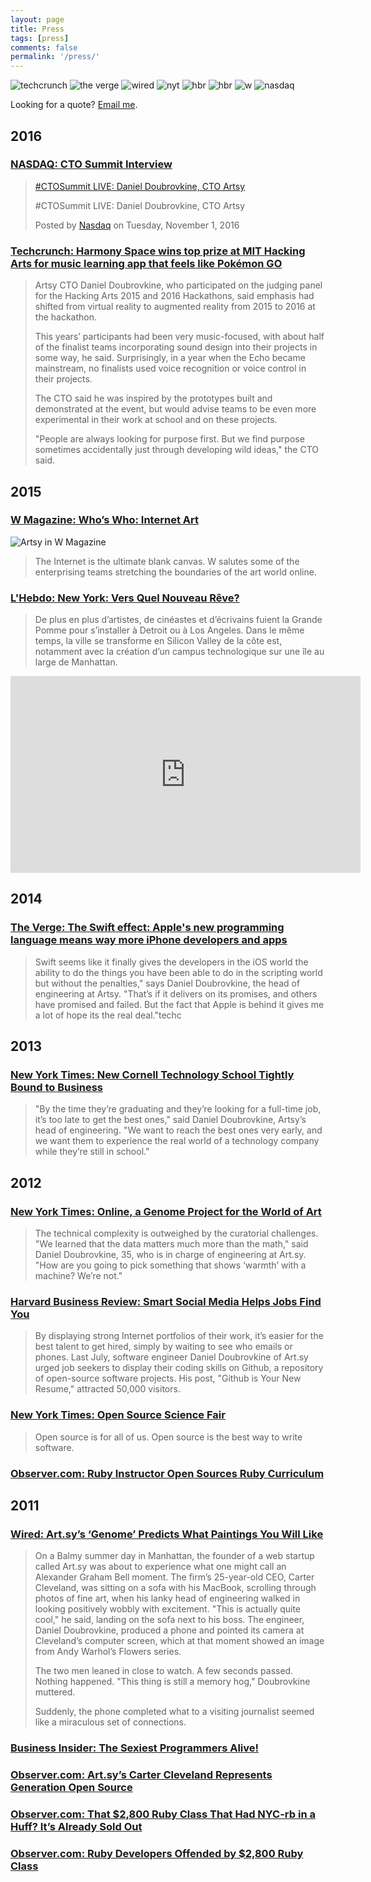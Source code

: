 ```yaml
---
layout: page
title: Press
tags: [press]
comments: false
permalink: '/press/'
---
```

![techcrunch](/images/press/techcrunch.png) ![the verge](/images/press/verge.png) ![wired](/images/press/wired.jpg) ![nyt](/images/press/nyt.png) ![hbr](/images/press/hbr.jpg) ![hbr](/images/press/hebdo.jpg) ![w](/images/press/w.png) ![nasdaq](/images/press/nasdaq.png)

Looking for a quote? [Email me](mailto:dblock@dblock.org).

## 2016

### [NASDAQ: CTO Summit Interview](https://www.facebook.com/NASDAQ/videos/10154582987442429)

<div markdown="0">
<div id="fb-root"></div>
<script>(function(d, s, id) {
var js, fjs = d.getElementsByTagName(s)[0];
if (d.getElementById(id)) return;
js = d.createElement(s); js.id = id;
js.src = "//connect.facebook.net/en_US/sdk.js#xfbml=1&version=v2.8";
fjs.parentNode.insertBefore(js, fjs);
}(document, 'script', 'facebook-jssdk'));</script>
<div class="fb-video" data-href="https://www.facebook.com/NASDAQ/videos/10154582987442429/" data-width="640" data-show-text="false">
<blockquote cite="https://www.facebook.com/NASDAQ/videos/10154582987442429/" class="fb-xfbml-parse-ignore">
<a href="https://www.facebook.com/NASDAQ/videos/10154582987442429/">#CTOSummit LIVE: Daniel Doubrovkine, CTO Artsy</a>
<p>#CTOSummit LIVE: Daniel Doubrovkine, CTO Artsy</p>Posted by <a href="https://www.facebook.com/NASDAQ/">Nasdaq</a> on Tuesday, November 1, 2016
</blockquote>
</div></div>

### [Techcrunch: Harmony Space wins top prize at MIT Hacking Arts for music learning app that feels like Pokémon GO](https://techcrunch.com/2016/11/20/harmony-space-win-top-prize-at-mit-hacking-arts-for-music-learning-app-that-feels-like-pokemon-go/)

> Artsy CTO Daniel Doubrovkine, who participated on the judging panel for the Hacking Arts 2015 and 2016 Hackathons, said emphasis had shifted from virtual reality to augmented reality from 2015 to 2016 at the hackathon.
>
> This years’ participants had been very music-focused, with about half of the finalist teams incorporating sound design into their projects in some way, he said. Surprisingly, in a year when the Echo became mainstream, no finalists used voice recognition or voice control in their projects.
>
> The CTO said he was inspired by the prototypes built and demonstrated at the event, but would advise teams to be even more experimental in their work at school and on these projects.
>
> "People are always looking for purpose first. But we find purpose sometimes accidentally just through developing wild ideas," the CTO said.

## 2015

### [W Magazine: Who’s Who: Internet Art](http://www.wmagazine.com/culture/art-and-design/2015/04/internet-art-world)

![Artsy in W Magazine](http://art.dblock.org/images/posts/2015/2015-04-23-artsy-in-w-magazine/artsy.jpg)

> The Internet is the ultimate blank canvas. W salutes some of the enterprising teams stretching the boundaries of the art world online. 

### [L'Hebdo: New York: Vers Quel Nouveau Rêve?](http://www.hebdo.ch/hebdo/cadrages/detail/new-york-vers-quel-nouveau-r%C3%AAve)

> De plus en plus d’artistes, de cinéastes et d’écrivains fuient la Grande Pomme pour s’installer à Detroit ou à Los Angeles. Dans le même temps, la ville se transforme en Silicon Valley de la côte est, notamment avec la création d’un campus technologique sur une île au large de Manhattan.

<iframe width="560" height="315" src="https://www.youtube.com/embed/g0SMMLc0rHw" frameborder="0" allowfullscreen></iframe>

## 2014

### [The Verge: The Swift effect: Apple's new programming language means way more iPhone developers and apps](http://www.theverge.com/apple/2014/6/2/5773928/apple-swift-programming-developers-objective-c)

> Swift seems like it finally gives the developers in the iOS world the ability to do the things you have been able to do in the scripting world but without the penalties," says Daniel Doubrovkine, the head of engineering at Artsy. "That’s if it delivers on its promises, and others have promised and failed. But the fact that Apple is behind it gives me a lot of hope its the real deal."techc

## 2013

### [New York Times: New Cornell Technology School Tightly Bound to Business](http://www.nytimes.com/2013/01/22/nyregion/cornell-nyc-tech-will-foster-commerce-amid-education.html)

> "By the time they’re graduating and they’re looking for a full-time job, it’s too late to get the best ones," said Daniel Doubrovkine, Artsy’s head of engineering. "We want to reach the best ones very early, and we want them to experience the real world of a technology company while they’re still in school."

## 2012

### [New York Times: Online, a Genome Project for the World of Art](http://www.nytimes.com/2012/10/09/arts/design/artsy-is-mapping-the-world-of-art-on-the-web.html)

> The technical complexity is outweighed by the curatorial challenges. "We learned that the data matters much more than the math," said Daniel Doubrovkine, 35, who is in charge of engineering at Art.sy. "How are you going to pick something that shows ‘warmth’ with a machine? We’re not."

### [Harvard Business Review: Smart Social Media Helps Jobs Find You](https://hbr.org/2012/03/smart-social-media-helps-jobs)

> By displaying strong Internet portfolios of their work, it’s easier for the best talent to get hired, simply by waiting to see who emails or phones. Last July, software engineer Daniel Doubrovkine of Art.sy urged job seekers to display their coding skills on Github, a repository of open-source software projects. His post, "Github is Your New Resume," attracted 50,000 visitors.

### [New York Times: Open Source Science Fair](http://open.blogs.nytimes.com/2012/11/21/open-source-science-fair-exhibitor-experiences)

> Open source is for all of us. Open source is the best way to write software.

### [Observer.com: Ruby Instructor Open Sources Ruby Curriculum](http://observer.com/2012/03/ruby-instructor-open-sources-ruby-curriculum/)

## 2011

### [Wired: Art.sy’s ‘Genome’ Predicts What Paintings You Will Like](https://www.wired.com/2011/11/mf-artsy/)

> On a Balmy summer day in Manhattan, the founder of a web startup called Art.sy was about to experience what one might call an Alexander Graham Bell moment. The firm’s 25-year-old CEO, Carter Cleveland, was sitting on a sofa with his MacBook, scrolling through photos of fine art, when his lanky head of engineering walked in looking positively wobbly with excitement. "This is actually quite cool," he said, landing on the sofa next to his boss. The engineer, Daniel Doubrovkine, produced a phone and pointed its camera at Cleveland’s computer screen, which at that moment showed an image from Andy Warhol’s Flowers series.
>
> The two men leaned in close to watch. A few seconds passed. Nothing happened. "This thing is still a memory hog," Doubrovkine muttered.
>
> Suddenly, the phone completed what to a visiting journalist seemed like a miraculous set of connections.

### [Business Insider: The Sexiest Programmers Alive!](http://www.businessinsider.com/the-sexiest-programmers-alive-2011-5?op=1/#niel-doubrovkine-programmer-at-artsy-6)

### [Observer.com: Art.sy’s Carter Cleveland Represents Generation Open Source](http://observer.com/2011/05/art-sys-carter-cleveland-is-of-a-generation-open-source)

### [Observer.com: That $2,800 Ruby Class That Had NYC-rb in a Huff? It’s Already Sold Out](http://observer.com/2011/12/that-2800-ruby-class-that-had-nyc-rb-in-a-huff-its-already-sold-out/)

### [Observer.com: Ruby Developers Offended by $2,800 Ruby Class](http://observer.com/2011/12/ruby-developers-offended-by-2800-ruby-class)

